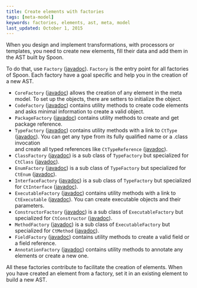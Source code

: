 ```yaml
---
title: Create elements with factories
tags: [meta-model]
keywords: factories, elements, ast, meta, model
last_updated: October 1, 2015
---
```


When you design and implement transformations, with processors 
or templates, you need to create new elements, fill their data and add 
them in the AST built by Spoon.

To do that, use `Factory` ([javadoc](http://spoon.gforge.inria.fr/mvnsites/spoon-core/apidocs/spoon/reflect/factory/Factory.html)). 
`Factory` is the entry point for all factories of Spoon. Each factory 
have a goal specific and help you in the creation of a new AST.

- `CoreFactory` ([javadoc](http://spoon.gforge.inria.fr/mvnsites/spoon-core/apidocs/spoon/reflect/factory/CoreFactory.html)) 
allows the creation of any element in the meta model. To set up the objects, there are setters to initialize the object.
- `CodeFactory` ([javadoc](http://spoon.gforge.inria.fr/mvnsites/spoon-core/apidocs/spoon/reflect/factory/CodeFactory.html)) 
contains utility methods to create code elements and asks minimal information
to create a valid object.
- `PackageFactory` ([javadoc](http://spoon.gforge.inria.fr/mvnsites/spoon-core/apidocs/spoon/reflect/factory/PackageFactory.html)) 
contains utility methods to create and get package reference.
- `TypeFactory` ([javadoc](http://spoon.gforge.inria.fr/mvnsites/spoon-core/apidocs/spoon/reflect/factory/TypeFactory.html)) 
contains utility methods with a link to `CtType` ([javadoc](http://spoon.gforge.inria.fr/mvnsites/spoon-core/apidocs/spoon/reflect/declaration/CtType.html)). 
You can get any type from its fully qualified name or a .class invocation  
and create all typed references like `CtTypeReference` ([javadoc](http://spoon.gforge.inria.fr/mvnsites/spoon-core/apidocs/spoon/reflect/reference/CtTypeReference.html)).
- `ClassFactory` ([javadoc](http://spoon.gforge.inria.fr/mvnsites/spoon-core/apidocs/spoon/reflect/factory/ClassFactory.html)) 
is a sub class of `TypeFactory` but specialized for `CtClass` ([javadoc](http://spoon.gforge.inria.fr/mvnsites/spoon-core/apidocs/spoon/reflect/declaration/CtClass.html)).
- `EnumFactory` ([javadoc](http://spoon.gforge.inria.fr/mvnsites/spoon-core/apidocs/spoon/reflect/factory/EnumFactory.html)) 
is a sub class of `TypeFactory` but specialized for `CtEnum` ([javadoc](http://spoon.gforge.inria.fr/mvnsites/spoon-core/apidocs/spoon/reflect/declaration/CtEnum.html)).
- `InterfaceFactory` ([javadoc](http://spoon.gforge.inria.fr/mvnsites/spoon-core/apidocs/spoon/reflect/factory/InterfaceFactory.html)) 
is a sub class of `TypeFactory` but specialized for `CtInterface` ([javadoc](http://spoon.gforge.inria.fr/mvnsites/spoon-core/apidocs/spoon/reflect/declaration/CtInterface.html)).
- `ExecutableFactory` ([javadoc](http://spoon.gforge.inria.fr/mvnsites/spoon-core/apidocs/spoon/reflect/factory/ExecutableFactory.html)) 
contains utility methods with a link to `CtExecutable` ([javadoc](http://spoon.gforge.inria.fr/mvnsites/spoon-core/apidocs/spoon/reflect/declaration/CtExecutable.html)). 
You can create executable objects and their parameters.
- `ConstructorFactory` ([javadoc](http://spoon.gforge.inria.fr/mvnsites/spoon-core/apidocs/spoon/reflect/factory/ConstructorFactory.html)) 
is a sub class of `ExecutableFactory` but specialized for `CtConstructor` ([javadoc](http://spoon.gforge.inria.fr/mvnsites/spoon-core/apidocs/spoon/reflect/declaration/CtConstructor.html)).
- `MethodFactory` ([javadoc](http://spoon.gforge.inria.fr/mvnsites/spoon-core/apidocs/spoon/reflect/factory/MethodFactory.html)) 
is a sub class of `ExecutableFactory` but specialized for `CtMethod` ([javadoc](http://spoon.gforge.inria.fr/mvnsites/spoon-core/apidocs/spoon/reflect/declaration/CtMethod.html)).
- `FieldFactory` ([javadoc](http://spoon.gforge.inria.fr/mvnsites/spoon-core/apidocs/spoon/reflect/factory/FieldFactory.html)) 
contains utility methods to create a valid field or a field reference.
- `AnnotationFactory` ([javadoc](http://spoon.gforge.inria.fr/mvnsites/spoon-core/apidocs/spoon/reflect/factory/AnnotationFactory.html)) 
contains utility methods to annotate any elements or create a new one.

All these factories contribute to facilitate the creation of elements. 
When you have created an element from a factory, set it in an existing element 
to build a new AST.


